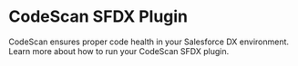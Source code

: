 # CodeScan SFDX Plugin

CodeScan ensures proper code health in your Salesforce DX environment. Learn more about how to run your CodeScan SFDX plugin.
